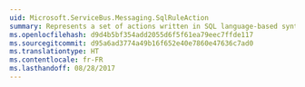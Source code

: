 ```yaml
---
uid: Microsoft.ServiceBus.Messaging.SqlRuleAction
summary: Represents a set of actions written in SQL language-based syntax that is performed against a [BrokeredMessage](https://docs.microsoft.com/dotnet/api/microsoft.servicebus.messaging.brokeredmessage). For information about SQLRuleAction syntax, see [SQLRuleAction syntax](https://docs.microsoft.com/azure/service-bus-messaging/service-bus-messaging-sql-rule-action).
ms.openlocfilehash: d9d4b5bf354add2055d6f5f61ea79eec7ffde117
ms.sourcegitcommit: d95a6ad3774a49b16f652e40e7860e47636c7ad0
ms.translationtype: HT
ms.contentlocale: fr-FR
ms.lasthandoff: 08/28/2017
---
```

